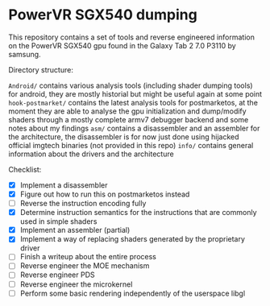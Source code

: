 PowerVR SGX540 dumping
=========
This repository contains a set of tools and reverse engineered information on the PowerVR SGX540 gpu found in the Galaxy Tab 2 7.0 P3110 by samsung.

Directory structure:

`Android/` contains various analysis tools (including shader dumping tools) for android, they are mostly historial but might be useful again at some point
`hook-postmarket/` contains the latest analysis tools for postmarketos, at the moment they are able to analyse the gpu initialization and dump/modify shaders through a mostly complete armv7 debugger backend and some notes about my findings
`asm/` contains a disassembler and an assembler for the architecture, the disassembler is for now just done using hijacked official imgtech binaries (not provided in this repo)
`info/` contains general information about the drivers and the architecture

Checklist:

- [x] Implement a disassembler
- [x] Figure out how to run this on postmarketos instead
- [ ] Reverse the instruction encoding fully
- [x] Determine instruction semantics for the instructions that are commonly used in simple shaders
- [x] Implement an assembler (partial)
- [x] Implement a way of replacing shaders generated by the proprietary driver
- [ ] Finish a writeup about the entire process
- [ ] Reverse engineer the MOE mechanism
- [ ] Reverse engineer PDS
- [ ] Reverse engineer the microkernel
- [ ] Perform some basic rendering independently of the userspace libgl
